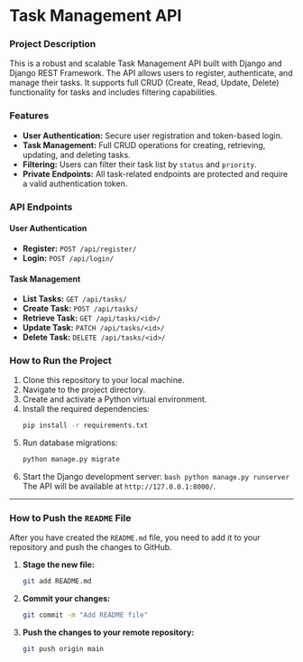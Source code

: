 # Task Management API

### Project Description

This is a robust and scalable Task Management API built with Django and Django REST Framework. The API allows users to register, authenticate, and manage their tasks. It supports full CRUD (Create, Read, Update, Delete) functionality for tasks and includes filtering capabilities.

### Features

- **User Authentication:** Secure user registration and token-based login.
- **Task Management:** Full CRUD operations for creating, retrieving, updating, and deleting tasks.
- **Filtering:** Users can filter their task list by `status` and `priority`.
- **Private Endpoints:** All task-related endpoints are protected and require a valid authentication token.

### API Endpoints

#### User Authentication

- **Register:** `POST /api/register/`
- **Login:** `POST /api/login/`

#### Task Management

- **List Tasks:** `GET /api/tasks/`
- **Create Task:** `POST /api/tasks/`
- **Retrieve Task:** `GET /api/tasks/<id>/`
- **Update Task:** `PATCH /api/tasks/<id>/`
- **Delete Task:** `DELETE /api/tasks/<id>/`

### How to Run the Project

1.  Clone this repository to your local machine.
2.  Navigate to the project directory.
3.  Create and activate a Python virtual environment.
4.  Install the required dependencies:
    ```bash
    pip install -r requirements.txt
    ```
5.  Run database migrations:
    ```bash
    python manage.py migrate
    ```
6.  Start the Django development server:
    `bash
    python manage.py runserver
    `
    The API will be available at `http://127.0.0.1:8000/`.

---

### How to Push the `README` File

After you have created the `README.md` file, you need to add it to your repository and push the changes to GitHub.

1.  **Stage the new file:**

    ```bash
    git add README.md
    ```

2.  **Commit your changes:**

    ```bash
    git commit -m "Add README file"
    ```

3.  **Push the changes to your remote repository:**
    ```bash
    git push origin main
    ```
